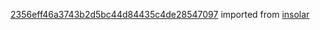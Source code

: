 [2356eff46a3743b2d5bc44d84435c4de28547097](https://github.com/insolar/insolar/commit/2356eff46a3743b2d5bc44d84435c4de28547097) imported from [insolar](https://github.com/insolar/insolar)
